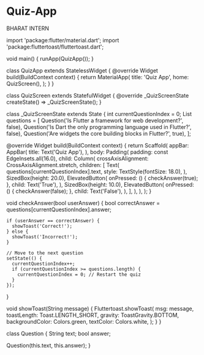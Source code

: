 # Quiz-App
BHARAT INTERN

import 'package:flutter/material.dart';
import 'package:fluttertoast/fluttertoast.dart';

void main() {
  runApp(QuizApp());
}

class QuizApp extends StatelessWidget {
  @override
  Widget build(BuildContext context) {
    return MaterialApp(
      title: 'Quiz App',
      home: QuizScreen(),
    );
  }
}

class QuizScreen extends StatefulWidget {
  @override
  _QuizScreenState createState() => _QuizScreenState();
}

class _QuizScreenState extends State<QuizScreen> {
  int currentQuestionIndex = 0;
  List<Question> questions = [
    Question('Is Flutter a framework for web development?', false),
    Question('Is Dart the only programming language used in Flutter?', false),
    Question('Are widgets the core building blocks in Flutter?', true),
  ];

  @override
  Widget build(BuildContext context) {
    return Scaffold(
      appBar: AppBar(
        title: Text('Quiz App'),
      ),
      body: Padding(
        padding: const EdgeInsets.all(16.0),
        child: Column(
          crossAxisAlignment: CrossAxisAlignment.stretch,
          children: [
            Text(
              questions[currentQuestionIndex].text,
              style: TextStyle(fontSize: 18.0),
            ),
            SizedBox(height: 20.0),
            ElevatedButton(
              onPressed: () {
                checkAnswer(true);
              },
              child: Text('True'),
            ),
            SizedBox(height: 10.0),
            ElevatedButton(
              onPressed: () {
                checkAnswer(false);
              },
              child: Text('False'),
            ),
          ],
        ),
      ),
    );
  }

  void checkAnswer(bool userAnswer) {
    bool correctAnswer = questions[currentQuestionIndex].answer;

    if (userAnswer == correctAnswer) {
      showToast('Correct!');
    } else {
      showToast('Incorrect!');
    }

    // Move to the next question
    setState(() {
      currentQuestionIndex++;
      if (currentQuestionIndex >= questions.length) {
        currentQuestionIndex = 0; // Restart the quiz
      }
    });
  }

  void showToast(String message) {
    Fluttertoast.showToast(
      msg: message,
      toastLength: Toast.LENGTH_SHORT,
      gravity: ToastGravity.BOTTOM,
      backgroundColor: Colors.green,
      textColor: Colors.white,
    );
  }
}

class Question {
  String text;
  bool answer;

  Question(this.text, this.answer);
}
